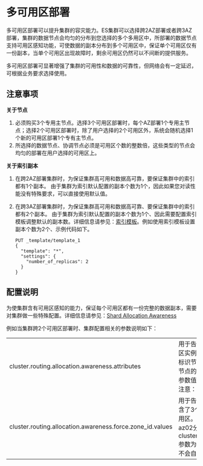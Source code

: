 # 多可用区部署

多可用区部署可以提升集群的容灾能力。ES集群可以选择跨2AZ部署或者跨3AZ部署，集群的数据节点会均匀的分布到您选择的多个多用区中，所部署的数据节点支持可用区感知功能，可使数据的副本分布到多个可用区中，保证单个可用区仅有一份副本，当单个可用区出现故障时，剩余可用区仍然可以不间断的提供服务。

多可用区部署可显著增强了集群的可用性和数据的可靠性，但网络会有一定延迟，可根据业务要求选择使用。

## 注意事项

**关于节点**

1. 必须购买3个专用主节点。选择3个可用区部署时，每个AZ部署1个专用主节点；选择2个可用区部署时，除了用户选择的2个可用区外，系统会随机选择1个新的可用区部署1个专有主节点。
2. 所选择的数据节点、协调节点必须是可用区个数的整数倍，这些类型的节点会均匀的部署在用户选择的可用区上。

**关于索引副本**

1. 在跨2AZ部署集群时，为保证集群高可用和数据高可靠，要保证集群中的索引都有1个副本。
   由于集群为索引默认配置的副本个数为1个，因此如果您对读性能没有特殊要求，可以直接使用默认值。

2. 在跨3AZ部署集群时，为保证集群高可用和数据高可靠、要保证集群中的索引都有2个副本。
   由于集群为索引默认配置的副本个数为1个、因此需要配置索引模板调整默认的副本数。详细信息请参见：[索引模板](https://www.elastic.co/guide/en/elasticsearch/reference/master/index-templates.html)。例如使用索引模板设置副本个数为2个、示例代码如下。

   ```
   PUT _template/template_1
   {
     "template": "*",
     "settings": {
       "number_of_replicas": 2
     }
   }
   ```

## 配置说明

为使集群含有可用区感知的能力，保证每个可用区都有一份完整的数据副本，需要对集群做一些特殊配置。详细信息请参见：[Shard Allocation Awareness](https://www.elastic.co/guide/en/elasticsearch/reference/master/modules-cluster.html#shard-allocation-awareness)

例如当集群跨2个可用区部署时、集群配置相关的参数说明如下：

|                                                           |                                                              |           |
| --------------------------------------------------------- | ------------------------------------------------------------ | --------- |
| cluster.routing.allocation.awareness.attributes           | 用于告知ES使用哪些节点属性设置分片的分配策略。跨可用区实例通过在节点的启动参数中加入Enode.attr.zone_id、来标识节点的可用区(例如某个节点部署在az01可用区、则在该节点的启动参数中加入`-Enode.attr.zone_id=az01)`，因此该参数值固定为zone_id。<br />注意：不要通过ES API修改此参数值、否则会引起异常 | zone_id   |
| cluster.routing.allocation.awareness.force.zone_id.values | 用于告知ES在跨可用区部署时强制均分shard。假设索引中包含了3个主分片、1个副本、并且部署在az01和az02两个可用区。按照分片分配策略、系统会在az01分配3个分片、在az02分配3个分片。如果指定了cluster.routing.allocation.awareness.force.zone_id.values参数为az01,az02、当az02不可用时、该可用区的3个分片不会自动迁移到az01。 | az01,az02 |


